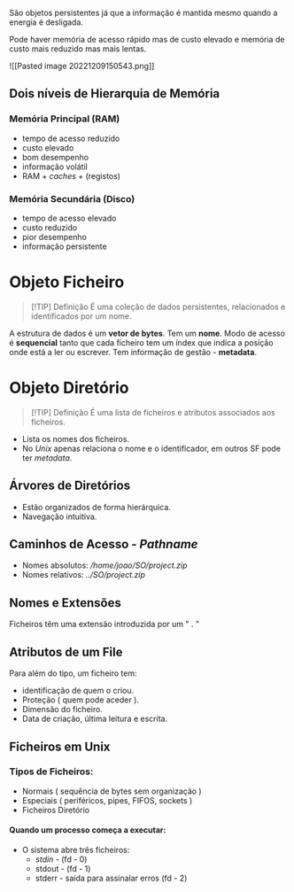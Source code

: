 São objetos persistentes já que a informação é mantida mesmo quando a energia é desligada.

Pode haver memória de acesso rápido mas de custo elevado e memória de custo mais reduzido mas mais lentas.

![[Pasted image 20221209150543.png]]

 
## Dois níveis de Hierarquia de Memória

### Memória Principal (RAM)

- tempo de acesso reduzido
- custo elevado
- bom desempenho
- informação volátil
- RAM + _caches_ + (registos)

### Memória Secundária (Disco)

- tempo de acesso elevado
- custo reduzido
- pior desempenho
- informação persistente


# Objeto Ficheiro


> [!TIP] Definição
> É uma coleção de dados persistentes, relacionados e identificados por um nome.

A estrutura de dados é um __vetor de bytes__.
Tem um __nome__.
Modo de acesso é __sequencial__ tanto que cada ficheiro tem um índex que indica a posição onde está a ler ou escrever.
Tem informação de gestão - __metadata__.


# Objeto Diretório


> [!TIP] Definição
> É uma lista de ficheiros e atributos associados aos ficheiros.

- Lista os nomes dos ficheiros.
- No _Unix_ apenas relaciona o nome e o identificador, em outros SF pode ter _metadata_.

## Árvores de Diretórios

- Estão organizados de forma hierárquica.
- Navegação intuitiva.

## Caminhos de Acesso - _Pathname_

- Nomes absolutos: _/home/joao/SO/project.zip_
- Nomes relativos: _../SO/project.zip_

## Nomes e Extensões

Ficheiros têm uma extensão introduzida por um " . "

## Atributos de um File

Para além do tipo, um ficheiro tem:
- identificação de quem o criou.
- Proteção ( quem pode aceder ).
- Dimensão do ficheiro.
- Data de criação, última leitura e escrita.

## Ficheiros em Unix

### Tipos de Ficheiros:

- Normais ( sequência de bytes sem organização )
- Especiais ( periféricos, pipes, FIFOS, sockets )
- Ficheiros Diretório

#### Quando um processo começa a executar:

- O sistema abre três ficheiros:
	- _stdin_ - (fd - 0)
	- stdout - (fd - 1)
	- stderr - saída para assinalar erros (fd - 2)



